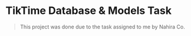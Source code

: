 # TikTime Database & Models Task

> This project was done due to the task assigned to me by Nahira Co.

